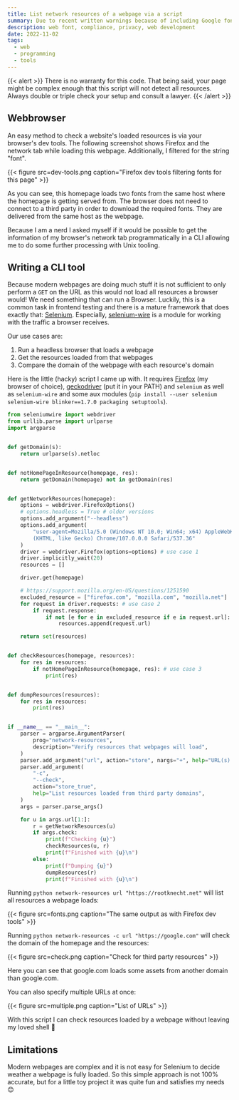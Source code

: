 ```yaml
---
title: List network resources of a webpage via a script
summary: Due to recent written warnings because of including Google fonts I wrote a little python script that checks the resources, like fonts, a webpage loads.
description: web font, compliance, privacy, web development
date: 2022-11-02
tags:
  - web
  - programming
  - tools
---
```


{{< alert >}}
There is no warranty for this code. That being said, your page might be complex enough that this script will not detect all resources. Always double or triple check your setup and consult a lawyer.
{{< /alert >}}

## Webbrowser

An easy method to check a website's loaded resources is via your browser's dev tools. The following screenshot shows Firefox and the network tab while loading this webpage. Additionally, I filtered for the string "font".

{{< figure src=dev-tools.png caption="Firefox dev tools filtering fonts for this page" >}}

As you can see, this homepage loads two fonts from the same host where the homepage is getting served from. The browser does not need to connect to a third party in order to download the required fonts. They are delivered from the same host as the webpage.

Because I am a nerd I asked myself if it would be possible to get the information of my browser's network tab programmatically in a CLI allowing me to do some further processing with Unix tooling.

## Writing a CLI tool

Because modern webpages are doing much stuff it is not sufficient to only perform a `GET` on the URL as this would not load all resources a browser would! We need something that can run a Browser. Luckily, this is a common task in frontend testing and there is a mature framework that does exactly that: [Selenium](https://www.selenium.dev/). Especially, [selenium-wire](https://pypi.org/project/selenium-wire/) is a module for working with the traffic a browser receives.

Our use cases are:

1. Run a headless browser that loads a webpage
2. Get the resources loaded from that webpages
3. Compare the domain of the webpage with each resource's domain

Here is the little (hacky) script I came up with. It requires [Firefox](https://www.mozilla.org/en-US/firefox/new/) (my browser of choice), [geckodriver](https://github.com/mozilla/geckodriver/releases/) (put it in your PATH) and `selenium` as well as `selenium-wire` and some aux modules (`pip install --user selenium selenium-wire blinker==1.7.0 packaging setuptools`).

```python
from seleniumwire import webdriver
from urllib.parse import urlparse
import argparse


def getDomain(s):
    return urlparse(s).netloc


def notHomePageInResource(homepage, res):
    return getDomain(homepage) not in getDomain(res)


def getNetworkResources(homepage):
    options = webdriver.FirefoxOptions()
    # options.headless = True # older versions
    options.add_argument("--headless")
    options.add_argument(
        "user-agent=Mozilla/5.0 (Windows NT 10.0; Win64; x64) AppleWebKit/537.36 \
        (KHTML, like Gecko) Chrome/107.0.0.0 Safari/537.36"
    )
    driver = webdriver.Firefox(options=options) # use case 1
    driver.implicitly_wait(20)
    resources = []

    driver.get(homepage)

    # https://support.mozilla.org/en-US/questions/1251590
    excluded_resource = ["firefox.com", "mozilla.com", "mozilla.net"]
    for request in driver.requests: # use case 2
        if request.response:
            if not [e for e in excluded_resource if e in request.url]:
                resources.append(request.url)

    return set(resources)


def checkResources(homepage, resources):
    for res in resources:
        if notHomePageInResource(homepage, res): # use case 3
            print(res)


def dumpResources(resources):
    for res in resources:
        print(res)


if __name__ == "__main__":
    parser = argparse.ArgumentParser(
        prog="network-resources",
        description="Verify resources that webpages will load",
    )
    parser.add_argument("url", action="store", nargs="+", help="URL(s) to check")
    parser.add_argument(
        "-c",
        "--check",
        action="store_true",
        help="List resources loaded from third party domains",
    )
    args = parser.parse_args()

    for u in args.url[1:]:
        r = getNetworkResources(u)
        if args.check:
            print(f"Checking {u}")
            checkResources(u, r)
            print(f"Finished with {u}\n")
        else:
            print(f"Dumping {u}")
            dumpResources(r)
            print(f"Finished with {u}\n")
```

Running `python network-resources url "https://rootknecht.net"` will list all resources a webpage loads:

{{< figure src=fonts.png caption="The same output as with Firefox dev tools" >}}

Running `python network-resources -c url "https://google.com"` will check the domain of the homepage and the resources:

{{< figure src=check.png caption="Check for third party resources" >}}

Here you can see that google.com loads some assets from another domain than google.com.

You can also specify multiple URLs at once:

{{< figure src=multiple.png caption="List of URLs" >}}

With this script I can check resources loaded by a webpage without leaving my loved shell 🚀

## Limitations

Modern webpages are complex and it is not easy for Selenium to decide weather a webpage is fully loaded. So this simple approach is not 100% accurate, but for a little toy project it was quite fun and satisfies my needs 😊
